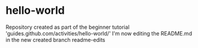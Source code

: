 # hello-world
Repository created as part of the beginner tutorial 'guides.github.com/activities/hello-world/'
I'm now editing the README.md in the new created branch readme-edits
